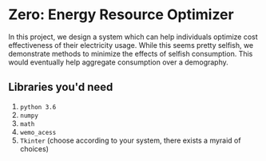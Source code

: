 # Zero: Energy Resource Optimizer

In this project, we design a system which can help individuals optimize cost effectiveness of their electricity usage. While this seems pretty selfish, we demonstrate methods to minimize the effects of selfish consumption. This would eventually help aggregate consumption over a demography.

## Libraries you'd need
1. `python 3.6`
2. `numpy`
3. `math`
4. `wemo_acess`
5. `Tkinter` (choose according to your system, there exists a myraid of choices)
